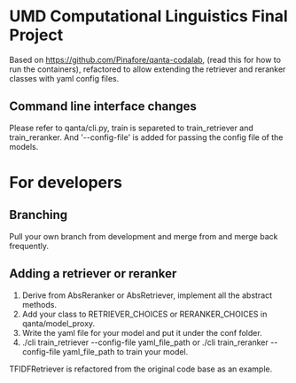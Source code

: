 # UMD Computational Linguistics Final Project
Based on https://github.com/Pinafore/qanta-codalab, (read this for how to run the containers), refactored to allow extending the retriever and reranker classes with yaml config files.

## Command line interface changes
Please refer to qanta/cli.py, train is separeted to train_retriever and train_reranker. And '--config-file' is added for passing the config file of the models.

# For developers
## Branching
Pull your own branch from development and merge from and merge back frequently.
## Adding a retriever or reranker
1. Derive from AbsReranker or AbsRetriever, implement all the abstract methods.
2. Add your class to RETRIEVER_CHOICES or RERANKER_CHOICES in qanta/model_proxy.
3. Write the yaml file for your model and put it under the conf folder.
4. ./cli train_retriever --config-file yaml_file_path or ./cli train_reranker --config-file yaml_file_path to train your model.

TFIDFRetriever is refactored from the original code base as an example.
